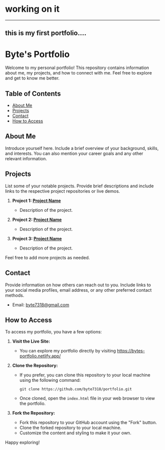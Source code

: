 # working on it
----------------------------------------------------------------------------
## this is my first portfolio....


# Byte's Portfolio

Welcome to my personal portfolio! This repository contains information about me, my projects, and how to connect with me. Feel free to explore and get to know me better.

## Table of Contents

- [About Me](#about-me)
- [Projects](#projects)
- [Contact](#contact)
- [How to Access](#how-to-access)

## About Me

Introduce yourself here. Include a brief overview of your background, skills, and interests. You can also mention your career goals and any other relevant information.

## Projects

List some of your notable projects. Provide brief descriptions and include links to the respective project repositories or live demos.

1. **Project 1: [Project Name](link-to-repository-or-demo)**
   - Description of the project.

2. **Project 2: [Project Name](link-to-repository-or-demo)**
   - Description of the project.

3. **Project 3: [Project Name](link-to-repository-or-demo)**
   - Description of the project.

Feel free to add more projects as needed.

## Contact

Provide information on how others can reach out to you. Include links to your social media profiles, email address, or any other preferred contact methods.

- Email: byte7318@gmail.com

## How to Access

To access my portfolio, you have a few options:

1. **Visit the Live Site:**
   - You can explore my portfolio directly by visiting https://bytes-portfolio.netlify.app/
2. **Clone the Repository:**
   - If you prefer, you can clone this repository to your local machine using the following command:
     ```
     git clone https://github.com/byte7318/portfolio.git
     ```
   - Once cloned, open the `index.html` file in your web browser to view the portfolio.

3. **Fork the Repository:**
   - Fork this repository to your GitHub account using the "Fork" button.
   - Clone the forked repository to your local machine.
   - Customize the content and styling to make it your own.

Happy exploring!
